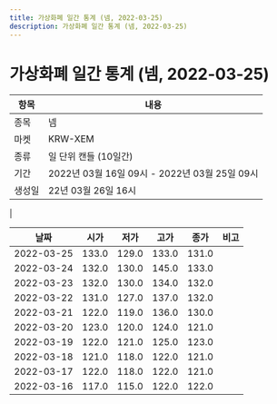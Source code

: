 ```yaml
---
title: 가상화폐 일간 통계 (넴, 2022-03-25)
description: 가상화폐 일간 통계 (넴, 2022-03-25)
---
```


가상화폐 일간 통계 (넴, 2022-03-25)
===

|항목|내용|
|--|--|
|종목|넴|
|마켓|KRW-XEM|
|종류|일 단위 캔들 (10일간)|
|기간|2022년 03월 16일 09시 - 2022년 03월 25일 09시|
|생성일|22년 03월 26일 16시|
|

|날짜|시가|저가|고가|종가|비고|
|--|--|--|--|--|--|
|2022-03-25|133.0|129.0|133.0|131.0|    |
|2022-03-24|132.0|130.0|145.0|133.0|    |
|2022-03-23|132.0|130.0|134.0|132.0|    |
|2022-03-22|131.0|127.0|137.0|132.0|    |
|2022-03-21|122.0|119.0|136.0|130.0|    |
|2022-03-20|123.0|120.0|124.0|121.0|    |
|2022-03-19|122.0|121.0|125.0|123.0|    |
|2022-03-18|121.0|118.0|122.0|121.0|    |
|2022-03-17|122.0|118.0|122.0|121.0|    |
|2022-03-16|117.0|115.0|122.0|122.0|    |
